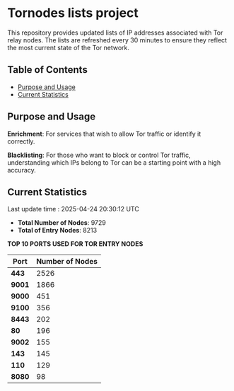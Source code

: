 # Tornodes lists project

This repository provides updated lists of IP addresses associated with Tor relay nodes. The lists are refreshed every 30 minutes to ensure they reflect the most current state of the Tor network.

## Table of Contents

- [Purpose and Usage](#purpose-and-usage)
- [Current Statistics](#current-statistics)


## Purpose and Usage

**Enrichment**: For services that wish to allow Tor traffic or identify it correctly.

**Blacklisting**: For those who want to block or control Tor traffic, understanding which IPs belong to Tor can be a starting point with a high accuracy.

## Current Statistics

Last update time : 2025-04-24 20:30:12 UTC

- **Total Number of Nodes**: 9729
- **Total of Entry Nodes**: 8213

**TOP 10 PORTS USED FOR TOR ENTRY NODES**

| **Port** | **Number of Nodes** |
|------|-----------------|
| **443**   | 2526  |
| **9001**   | 1866  |
| **9000**   | 451  |
| **9100**   | 356  |
| **8443**   | 202  |
| **80**   | 196  |
| **9002**   | 155  |
| **143**   | 145  |
| **110**   | 129  |
| **8080**   | 98  |

